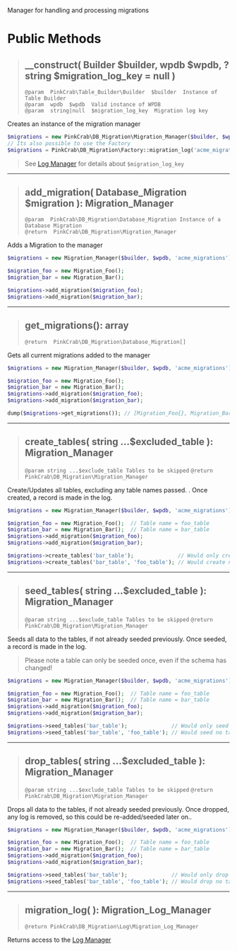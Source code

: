 Manager for handling and processing migrations

# Public Methods

> ## __construct( Builder $builder, wpdb $wpdb, ?string $migration_log_key = null )
> `@param  PinkCrab\Table_Builder\Builder  $builder  Instance of Table Builder`  
> `@param  wpdb  $wpdb  Valid instance of WPDB`  
> `@param  string|null  $migration_log_key  Migration log key`

Creates an instance of the migration manager

```php
$migrations = new PinkCrab\DB_Migration\Migration_Manager($builder, $wpdb, 'acme_migrations');
// Its also possible to use the Factory
$migrations = PinkCrab\DB_Migration\Factory::migration_log('acme_migrations', $wpdb);
```

> See [Log Manager](log-manager.md) for details about `$migration_log_key`

***

> ## add_migration( Database_Migration $migration ): Migration_Manager  
> `@param  PinkCrab\DB_Migration\Database_Migration Instance of a Database Migration`  
> `@return  PinkCrab\DB_Migration\Migration_Manager`

Adds a Migration to the manager

```php
$migrations = new Migration_Manager($builder, $wpdb, 'acme_migrations');

$migration_foo = new Migration_Foo();
$migration_bar = new Migration_Bar();

$migrations->add_migration($migration_foo);
$migrations->add_migration($migration_bar);
```

***

> ## get_migrations(): array  
> `@return  PinkCrab\DB_Migration\Database_Migration[]`

Gets all current migrations added to the manager

```php
$migrations = new Migration_Manager($builder, $wpdb, 'acme_migrations');

$migration_foo = new Migration_Foo();
$migration_bar = new Migration_Bar();
$migrations->add_migration($migration_foo);
$migrations->add_migration($migration_bar);

dump($migrations->get_migrations()); // [Migration_Foo{}, Migration_Bar{}]
```

***

> ## create_tables( string ...$excluded_table ): Migration_Manager  
> `@param string ...$exclude_table Tables to be skipped`
> `@return  PinkCrab\DB_Migration\Migration_Manager`

Create/Updates all tables, excluding any table names passed. . Once created, a record is made in the log.

```php
$migrations = new Migration_Manager($builder, $wpdb, 'acme_migrations');

$migration_foo = new Migration_Foo();  // Table name = foo_table
$migration_bar = new Migration_Bar();  // Table name = bar_table
$migrations->add_migration($migration_foo);
$migrations->add_migration($migration_bar);

$migrations->create_tables('bar_table');              // Would only create foo_table
$migrations->create_tables('bar_table', 'foo_table'); // Would create no tables.
```

***

> ## seed_tables( string ...$excluded_table ): Migration_Manager  
> `@param string ...$exclude_table Tables to be skipped`
> `@return  PinkCrab\DB_Migration\Migration_Manager`

Seeds all data to the tables, if not already seeded previously. Once seeded, a record is made in the log.
> Please note a table can only be seeded once, even if the schema has changed!

```php
$migrations = new Migration_Manager($builder, $wpdb, 'acme_migrations');

$migration_foo = new Migration_Foo();  // Table name = foo_table
$migration_bar = new Migration_Bar();  // Table name = bar_table
$migrations->add_migration($migration_foo);
$migrations->add_migration($migration_bar);

$migrations->seed_tables('bar_table');              // Would only seed foo_table
$migrations->seed_tables('bar_table', 'foo_table'); // Would seed no tables.
```

***

> ## drop_tables( string ...$excluded_table ): Migration_Manager  
> `@param string ...$exclude_table Tables to be skipped`
> `@return  PinkCrab\DB_Migration\Migration_Manager`

Drops all data to the tables, if not already seeded previously. Once dropped, any log is removed, so this could be re-added/seeded later on..

```php
$migrations = new Migration_Manager($builder, $wpdb, 'acme_migrations');

$migration_foo = new Migration_Foo();  // Table name = foo_table
$migration_bar = new Migration_Bar();  // Table name = bar_table
$migrations->add_migration($migration_foo);
$migrations->add_migration($migration_bar);

$migrations->seed_tables('bar_table');              // Would only drop foo_table
$migrations->seed_tables('bar_table', 'foo_table'); // Would drop no tables.
```

***

> ## migration_log( ): Migration_Log_Manager   
> `@return PinkCrab\DB_Migration\Log\Migration_Log_Manager` 

Returns access to the [Log Manager](log-manager.md)